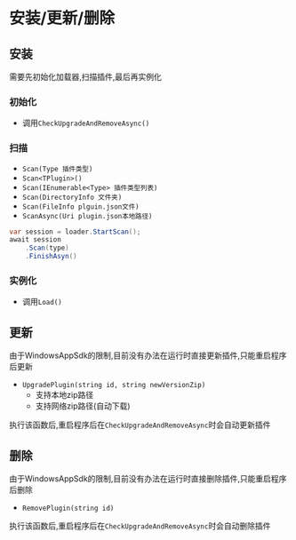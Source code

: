 # 安装/更新/删除

## 安装

需要先初始化加载器,扫描插件,最后再实例化

### 初始化

- 调用`CheckUpgradeAndRemoveAsync()`

### 扫描

- `Scan(Type 插件类型)`
- `Scan<TPlugin>()`
- `Scan(IEnumerable<Type> 插件类型列表)`
- `Scan(DirectoryInfo 文件夹) `
- `Scan(FileInfo plguin.json文件)`
- `ScanAsync(Uri plugin.json本地路径)`

```csharp
var session = loader.StartScan();
await session
    .Scan(type)
    .FinishAsyn()
```

### 实例化

- 调用`Load()`

## 更新

由于WindowsAppSdk的限制,目前没有办法在运行时直接更新插件,只能重启程序后更新

- `UpgradePlugin(string id, string newVersionZip)`
  - 支持本地zip路径
  - 支持网络zip路径(自动下载)

执行该函数后,重启程序后在`CheckUpgradeAndRemoveAsync`时会自动更新插件

## 删除

由于WindowsAppSdk的限制,目前没有办法在运行时直接删除插件,只能重启程序后删除

- `RemovePlugin(string id)`

执行该函数后,重启程序后在`CheckUpgradeAndRemoveAsync`时会自动删除插件